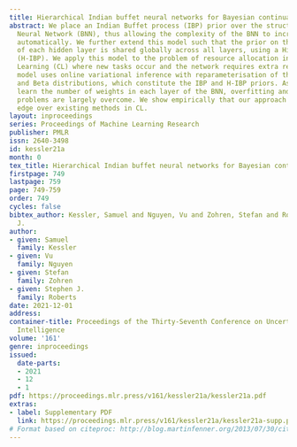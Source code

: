 ```yaml
---
title: Hierarchical Indian buffet neural networks for Bayesian continual learning
abstract: We place an Indian Buffet process (IBP) prior over the structure of a Bayesian
  Neural Network (BNN), thus allowing the complexity of the BNN to increase and decrease
  automatically. We further extend this model such that the prior on the structure
  of each hidden layer is shared globally across all layers, using a Hierarchical-IBP
  (H-IBP). We apply this model to the problem of resource allocation in Continual
  Learning (CL) where new tasks occur and the network requires extra resources. Our
  model uses online variational inference with reparameterisation of the Bernoulli
  and Beta distributions, which constitute the IBP and H-IBP priors. As we automatically
  learn the number of weights in each layer of the BNN, overfitting and underfitting
  problems are largely overcome. We show empirically that our approach offers a competitive
  edge over existing methods in CL.
layout: inproceedings
series: Proceedings of Machine Learning Research
publisher: PMLR
issn: 2640-3498
id: kessler21a
month: 0
tex_title: Hierarchical Indian buffet neural networks for Bayesian continual learning
firstpage: 749
lastpage: 759
page: 749-759
order: 749
cycles: false
bibtex_author: Kessler, Samuel and Nguyen, Vu and Zohren, Stefan and Roberts, Stephen
  J.
author:
- given: Samuel
  family: Kessler
- given: Vu
  family: Nguyen
- given: Stefan
  family: Zohren
- given: Stephen J.
  family: Roberts
date: 2021-12-01
address:
container-title: Proceedings of the Thirty-Seventh Conference on Uncertainty in Artificial
  Intelligence
volume: '161'
genre: inproceedings
issued:
  date-parts:
  - 2021
  - 12
  - 1
pdf: https://proceedings.mlr.press/v161/kessler21a/kessler21a.pdf
extras:
- label: Supplementary PDF
  link: https://proceedings.mlr.press/v161/kessler21a/kessler21a-supp.pdf
# Format based on citeproc: http://blog.martinfenner.org/2013/07/30/citeproc-yaml-for-bibliographies/
---
```


